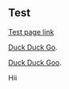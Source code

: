 ## Test

[Test page link](test.md)

[Duck Duck Go](https://duckduckgo.com).

[Duck Duck Goo](https://duckduckgoooo.com).

Hii